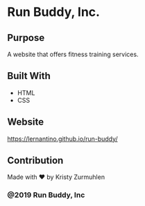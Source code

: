 # Run Buddy, Inc. 

## Purpose
A website that offers fitness training services. 

## Built With 
* HTML
* CSS 

## Website
https://lernantino.github.io/run-buddy/

## Contribution 
Made with ❤️ by Kristy Zurmuhlen 

### @2019 Run Buddy, Inc
